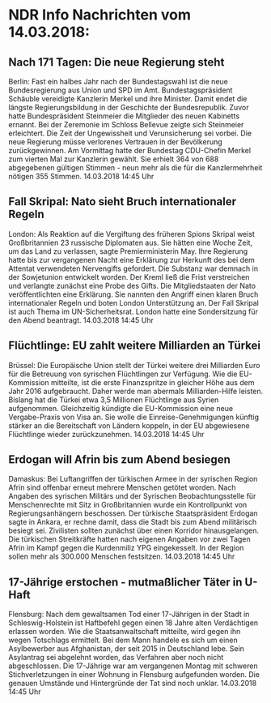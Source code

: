 # NDR Info Nachrichten vom 14.03.2018:


## Nach 171 Tagen: Die neue Regierung steht
Berlin:      Fast ein halbes Jahr nach der Bundestagswahl ist die neue Bundesregierung aus Union und SPD im Amt. Bundestagspräsident Schäuble vereidigte Kanzlerin Merkel und ihre Minister. Damit endet die längste Regierungsbildung in der Geschichte der Bundesrepublik. Zuvor hatte Bundespräsident Steinmeier die Mitglieder des neuen Kabinetts ernannt. Bei der Zeremonie im Schloss Bellevue zeigte sich Steinmeier erleichtert. Die Zeit der Ungewissheit und Verunsicherung sei vorbei. Die neue Regierung müsse verlorenes Vertrauen in der Bevölkerung zurückgewinnen. Am Vormittag hatte der Bundestag CDU-Chefin Merkel zum vierten Mal zur Kanzlerin gewählt. Sie erhielt 364 von 688 abgegebenen gültigen Stimmen -  neun mehr als die für die Kanzlermehrheit nötigen 355 Stimmen. 14.03.2018 14:45 Uhr 

## Fall Skripal: Nato sieht Bruch internationaler Regeln
London: Als Reaktion auf die Vergiftung des früheren Spions Skripal weist Großbritannien 23 russische Diplomaten aus. Sie hätten eine Woche Zeit, um das Land zu verlassen, sagte Premierministerin May. Ihre Regierung hatte bis zur vergangenen Nacht eine Erklärung zur Herkunft des bei dem Attentat verwendeten Nervengifts gefordert. Die Substanz war demnach in der Sowjetunion entwickelt worden. Der Kreml ließ die Frist verstreichen und verlangte zunächst eine Probe des Gifts. Die Mitgliedstaaten der Nato veröffentlichten eine Erklärung. Sie nannten den Angriff einen klaren Bruch internationaler Regeln und boten London Unterstützung an. Der Fall Skripal ist auch Thema im UN-Sicherheitsrat. London hatte eine Sondersitzung für den Abend beantragt. 14.03.2018 14:45 Uhr 

## Flüchtlinge: EU zahlt weitere Milliarden an Türkei
Brüssel: Die Europäische Union stellt der Türkei weitere drei Milliarden Euro für die Betreuung von syrischen Flüchtlingen zur Verfügung. Wie die EU-Kommission mitteilte, ist die erste Finanzspritze in gleicher Höhe aus dem Jahr 2016 aufgebraucht. Daher werde man abermals Milliarden-Hilfe leisten. Bislang hat die Türkei etwa 3,5 Millionen Flüchtlinge aus Syrien aufgenommen. Gleichzeitig kündigte die EU-Kommission eine neue Vergabe-Praxis von Visa an. Sie wolle die Einreise-Genehmigungen künftig stärker an die Bereitschaft von Ländern koppeln, in der EU abgewiesene Flüchtlinge wieder zurückzunehmen. 14.03.2018 14:45 Uhr 

## Erdogan will Afrin bis zum Abend besiegen
Damaskus: Bei Luftangriffen der türkischen Armee in der syrischen Region Afrin sind offenbar erneut mehrere Menschen getötet worden. Nach Angaben des syrischen Militärs und der Syrischen Beobachtungsstelle für Menschenrechte mit Sitz in Großbritannien wurde ein Kontrollpunkt von Regierungsanhängern beschossen. Der türkische Staatspräsident Erdogan sagte in Ankara, er rechne damit, dass die Stadt bis zum Abend militärisch besiegt sei. Zivilisten sollten zunächst über einen Korridor hinausgelangen. Die türkischen Streitkräfte hatten nach eigenen Angaben vor zwei Tagen Afrin im Kampf gegen die Kurdenmiliz YPG eingekesselt. In der Region sollen mehr als 300.000 Menschen festsitzen. 14.03.2018 14:45 Uhr 

## 17-Jährige erstochen - mutmaßlicher Täter in U-Haft
Flensburg: Nach dem gewaltsamen Tod einer 17-Jährigen in der Stadt in Schleswig-Holstein ist Haftbefehl gegen einen 18 Jahre alten Verdächtigen erlassen worden. Wie die Staatsanwaltschaft mitteilte, wird gegen ihn wegen Totschlags ermittelt. Bei dem Mann handele es sich um einen Asylbewerber aus Afghanistan, der seit 2015 in Deutschland lebe. Sein Asylantrag sei abgelehnt worden, das Verfahren aber noch nicht abgeschlossen. Die 17-Jährige war am vergangenen Montag mit schweren Stichverletzungen in einer Wohnung in Flensburg aufgefunden worden. Die genauen Umstände und Hintergründe der Tat sind noch unklar. 14.03.2018 14:45 Uhr 

